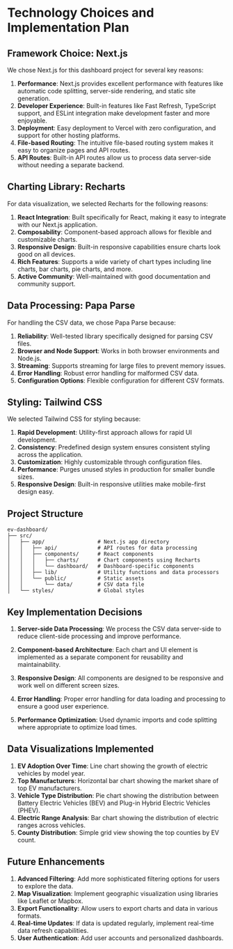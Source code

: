 # Technology Choices and Implementation Plan

## Framework Choice: Next.js

We chose Next.js for this dashboard project for several key reasons:

1. **Performance**: Next.js provides excellent performance with features like automatic code splitting, server-side rendering, and static site generation.
2. **Developer Experience**: Built-in features like Fast Refresh, TypeScript support, and ESLint integration make development faster and more enjoyable.
3. **Deployment**: Easy deployment to Vercel with zero configuration, and support for other hosting platforms.
4. **File-based Routing**: The intuitive file-based routing system makes it easy to organize pages and API routes.
5. **API Routes**: Built-in API routes allow us to process data server-side without needing a separate backend.

## Charting Library: Recharts

For data visualization, we selected Recharts for the following reasons:

1. **React Integration**: Built specifically for React, making it easy to integrate with our Next.js application.
2. **Composability**: Component-based approach allows for flexible and customizable charts.
3. **Responsive Design**: Built-in responsive capabilities ensure charts look good on all devices.
4. **Rich Features**: Supports a wide variety of chart types including line charts, bar charts, pie charts, and more.
5. **Active Community**: Well-maintained with good documentation and community support.

## Data Processing: Papa Parse

For handling the CSV data, we chose Papa Parse because:

1. **Reliability**: Well-tested library specifically designed for parsing CSV files.
2. **Browser and Node Support**: Works in both browser environments and Node.js.
3. **Streaming**: Supports streaming for large files to prevent memory issues.
4. **Error Handling**: Robust error handling for malformed CSV data.
5. **Configuration Options**: Flexible configuration for different CSV formats.

## Styling: Tailwind CSS

We selected Tailwind CSS for styling because:

1. **Rapid Development**: Utility-first approach allows for rapid UI development.
2. **Consistency**: Predefined design system ensures consistent styling across the application.
3. **Customization**: Highly customizable through configuration files.
4. **Performance**: Purges unused styles in production for smaller bundle sizes.
5. **Responsive Design**: Built-in responsive utilities make mobile-first design easy.

## Project Structure

```
ev-dashboard/
├── src/
│   ├── app/                 # Next.js app directory
│   │   ├── api/             # API routes for data processing
│   │   ├── components/      # React components
│   │   │   ├── charts/      # Chart components using Recharts
│   │   │   └── dashboard/   # Dashboard-specific components
│   │   ├── lib/             # Utility functions and data processors
│   │   └── public/          # Static assets
│   │       └── data/        # CSV data file
│   └── styles/              # Global styles
```

## Key Implementation Decisions

1. **Server-side Data Processing**: We process the CSV data server-side to reduce client-side processing and improve performance.

2. **Component-based Architecture**: Each chart and UI element is implemented as a separate component for reusability and maintainability.

3. **Responsive Design**: All components are designed to be responsive and work well on different screen sizes.

4. **Error Handling**: Proper error handling for data loading and processing to ensure a good user experience.

5. **Performance Optimization**: Used dynamic imports and code splitting where appropriate to optimize load times.

## Data Visualizations Implemented

1. **EV Adoption Over Time**: Line chart showing the growth of electric vehicles by model year.
2. **Top Manufacturers**: Horizontal bar chart showing the market share of top EV manufacturers.
3. **Vehicle Type Distribution**: Pie chart showing the distribution between Battery Electric Vehicles (BEV) and Plug-in Hybrid Electric Vehicles (PHEV).
4. **Electric Range Analysis**: Bar chart showing the distribution of electric ranges across vehicles.
5. **County Distribution**: Simple grid view showing the top counties by EV count.

## Future Enhancements

1. **Advanced Filtering**: Add more sophisticated filtering options for users to explore the data.
2. **Map Visualization**: Implement geographic visualization using libraries like Leaflet or Mapbox.
3. **Export Functionality**: Allow users to export charts and data in various formats.
4. **Real-time Updates**: If data is updated regularly, implement real-time data refresh capabilities.
5. **User Authentication**: Add user accounts and personalized dashboards.